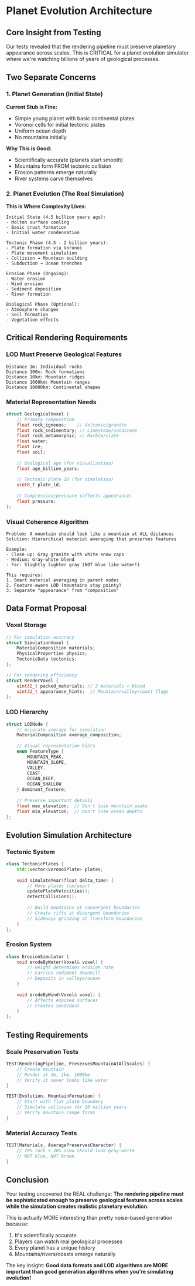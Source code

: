 # Planet Evolution Architecture

## Core Insight from Testing
Our tests revealed that the rendering pipeline must preserve planetary appearance across scales. This is CRITICAL for a planet evolution simulator where we're watching billions of years of geological processes.

## Two Separate Concerns

### 1. Planet Generation (Initial State)
**Current Stub is Fine:**
- Simple young planet with basic continental plates
- Voronoi cells for initial tectonic plates
- Uniform ocean depth
- No mountains initially

**Why This is Good:**
- Scientifically accurate (planets start smooth)
- Mountains form FROM tectonic collision
- Erosion patterns emerge naturally
- River systems carve themselves

### 2. Planet Evolution (The Real Simulation)
**This is Where Complexity Lives:**
```
Initial State (4.5 billion years ago):
- Molten surface cooling
- Basic crust formation
- Initial water condensation

Tectonic Phase (4.5 - 2 billion years):
- Plate formation via Voronoi
- Plate movement simulation
- Collision → Mountain building
- Subduction → Ocean trenches

Erosion Phase (Ongoing):
- Water erosion
- Wind erosion  
- Sediment deposition
- River formation

Biological Phase (Optional):
- Atmosphere changes
- Soil formation
- Vegetation effects
```

## Critical Rendering Requirements

### LOD Must Preserve Geological Features
```
Distance 1m: Individual rocks
Distance 100m: Rock formations
Distance 10km: Mountain ridges
Distance 1000km: Mountain ranges
Distance 10000km: Continental shapes
```

### Material Representation Needs
```cpp
struct GeologicalVoxel {
    // Primary composition
    float rock_igneous;    // Volcanic/granite
    float rock_sedimentary; // Limestone/sandstone
    float rock_metamorphic; // Marble/slate
    float water;
    float ice;
    float soil;
    
    // Geological age (for visualization)
    float age_billion_years;
    
    // Tectonic plate ID (for simulation)
    uint8_t plate_id;
    
    // Compression/pressure (affects appearance)
    float pressure;
};
```

### Visual Coherence Algorithm
```
Problem: A mountain should look like a mountain at ALL distances
Solution: Hierarchical material averaging that preserves features

Example:
- Close up: Gray granite with white snow caps
- Medium: Gray-white blend
- Far: Slightly lighter gray (NOT blue like water!)

This requires:
1. Smart material averaging in parent nodes
2. Feature-aware LOD (mountains stay pointy)
3. Separate "appearance" from "composition"
```

## Data Format Proposal

### Voxel Storage
```cpp
// For simulation accuracy
struct SimulationVoxel {
    MaterialComposition materials;
    PhysicalProperties physics;
    TectonicData tectonics;
};

// For rendering efficiency  
struct RenderVoxel {
    uint32_t packed_materials; // 2 materials + blend
    uint32_t appearance_hints;  // Mountain/valley/coast flags
};
```

### LOD Hierarchy
```cpp
struct LODNode {
    // Accurate average for simulation
    MaterialComposition average_composition;
    
    // Visual representation hints
    enum FeatureType { 
        MOUNTAIN_PEAK,
        MOUNTAIN_SLOPE,
        VALLEY,
        COAST,
        OCEAN_DEEP,
        OCEAN_SHALLOW
    } dominant_feature;
    
    // Preserve important details
    float max_elevation;  // Don't lose mountain peaks
    float min_elevation;  // Don't lose ocean depths
};
```

## Evolution Simulation Architecture

### Tectonic System
```cpp
class TectonicPlates {
    std::vector<VoronoiPlate> plates;
    
    void simulateYear(float delta_time) {
        // Move plates (cm/year)
        updatePlateVelocities();
        detectCollisions();
        
        // Build mountains at convergent boundaries
        // Create rifts at divergent boundaries
        // Sideways grinding at transform boundaries
    }
};
```

### Erosion System
```cpp
class ErosionSimulator {
    void erodeByWater(Voxel& voxel) {
        // Height determines erosion rate
        // Carries sediment downhill
        // Deposits in valleys/ocean
    }
    
    void erodeByWind(Voxel& voxel) {
        // Affects exposed surfaces
        // Creates sand/dust
    }
};
```

## Testing Requirements

### Scale Preservation Tests
```cpp
TEST(RenderingPipeline, PreservesMountainAtAllScales) {
    // Create mountain
    // Render at 1m, 1km, 1000km
    // Verify it never looks like water
}

TEST(Evolution, MountainFormation) {
    // Start with flat plate boundary
    // Simulate collision for 10 million years
    // Verify mountain range forms
}
```

### Material Accuracy Tests
```cpp
TEST(Materials, AveragePreservesCharacter) {
    // 70% rock + 30% snow should look gray-white
    // NOT blue, NOT brown
}
```

## Conclusion

Your testing uncovered the REAL challenge: **The rendering pipeline must be sophisticated enough to preserve geological features across scales while the simulation creates realistic planetary evolution.**

This is actually MORE interesting than pretty noise-based generation because:
1. It's scientifically accurate
2. Players can watch real geological processes
3. Every planet has a unique history
4. Mountains/rivers/coasts emerge naturally

The key insight: **Good data formats and LOD algorithms are MORE important than good generation algorithms when you're simulating evolution!**